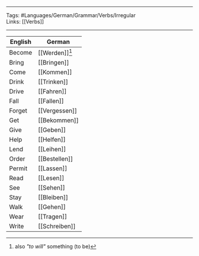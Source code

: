___
Tags: #Languages/German/Grammar/Verbs/Irregular  
Links: [[Verbs]]
___
English | German
------------ | ------------
Become | [[Werden]][^1]
Bring | [[Bringen]]
Come | [[Kommen]]
Drink | [[Trinken]]
Drive | [[Fahren]]
Fall | [[Fallen]]
Forget | [[Vergessen]]
Get | [[Bekommen]]
Give | [[Geben]]
Help | [[Helfen]]
Lend | [[Leihen]]
Order | [[Bestellen]]
Permit | [[Lassen]]
Read  | [[Lesen]]
See | [[Sehen]]
Stay | [[Bleiben]]
Walk | [[Gehen]]
Wear | [[Tragen]]
Write | [[Schreiben]]

[^1]: also _"to will"_ something (to be)
[^2]: also become